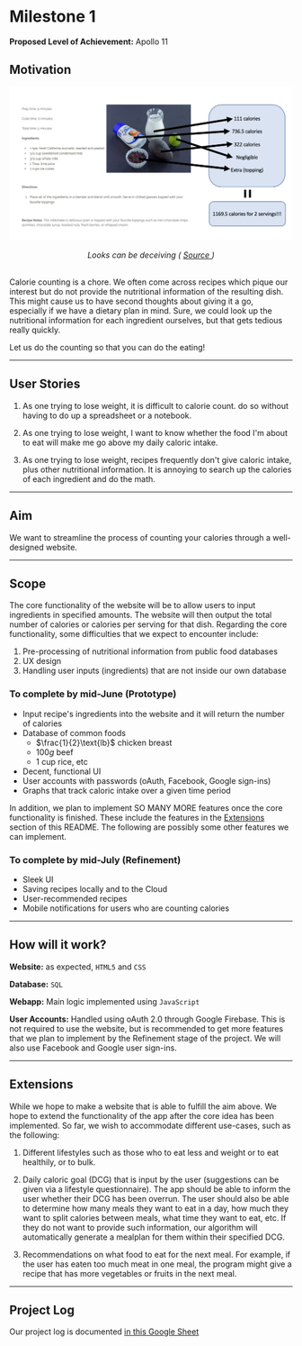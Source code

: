 # Milestone 1

**Proposed Level of Achievement:** Apollo 11  

## Motivation

![recipe](figures/ms1/recipe.jpg)

<div style="font-style: italic">
<div style="text-align: center">
Looks can be deceiving (
<a href="https://www.californiaavocado.com/blog/august-2015/california-avocado-milkshake">
Source
</a>
)
</div>
</div>

<br>

Calorie counting is a chore. We often come across recipes which pique our
interest but do not provide the nutritional information of the resulting
dish. This might cause us to have second thoughts about giving it a go, 
especially if we have a dietary plan in mind. Sure, we could look up the
nutritional information for each ingredient ourselves, but that gets tedious
really quickly.

Let us do the counting so that you can do the eating!

---

## User Stories

1. As one trying to lose weight, it is difficult to calorie count.
   do so without having to do up a spreadsheet or a notebook.

2. As one trying to lose weight, I want to know whether the food I'm about to
   eat will make me go above my daily caloric intake.

3. As one trying to lose weight, recipes frequently don't give caloric intake,
   plus other nutritional information. It is annoying to search up the
   calories of each ingredient and do the $\text{math}$.

---

## Aim

We want to streamline the process of counting your calories through a
well-designed website.

---

## Scope

The core functionality of the website will be to allow users to input ingredients
in specified amounts. The website will then output the total number of calories
or calories per serving for that dish. Regarding the core functionality, some
difficulties that we expect to encounter include:

1. Pre-processing of nutritional information from public food databases
2. UX design
3. Handling user inputs (ingredients) that are not inside our own database

### To complete by mid-June (Prototype)
- Input recipe's ingredients into the website and it will
  return the number of calories
- Database of common foods
    - $\frac{1}{2}\text{lb}$ chicken breast
    - $100g$ beef
    - $1\text{ cup}$ rice, etc
- Decent, functional UI
- User accounts with passwords (oAuth, Facebook, Google sign-ins)
- Graphs that track caloric intake over a given time period

In addition, we plan to implement SO MANY MORE features once the core
functionality is finished. These include the features in the
[Extensions](#extensions) section of this README. The following are possibly
some other features we can implement.

### To complete by mid-July (Refinement)

- Sleek UI
- Saving recipes locally and to the Cloud
- User-recommended recipes
- Mobile notifications for users who are counting calories

---

## How will it work?

**Website:** as expected, `HTML5` and `CSS`

**Database:** `SQL`

**Webapp:** Main logic implemented using `JavaScript`

**User Accounts:** Handled using oAuth 2.0 through Google
Firebase. This is not required to use the website, but is recommended to get
more features that we plan to implement by the Refinement stage of the project.
We will also use Facebook and Google user sign-ins.

---

## Extensions <a name="extensions"></a>
While we hope to make a website that is able to fulfill the
aim above. We hope to extend the functionality of the app after the core
idea has been implemented. So far, we wish to accommodate different
use-cases, such as the following:

1. Different lifestyles such as those who to eat less and weight or to eat
   healthily, or to bulk.

2. Daily caloric goal (DCG) that is input by the user (suggestions can be
   given via a lifestyle questionnaire). The app should be able
   to inform the user whether their DCG has been overrun. The user should also
   be able to determine how many meals they want to eat in a day, how much
   they want to split calories between meals, what time they want to eat, etc.
   If they do not want to provide such information, our algorithm will
   automatically generate a mealplan for them within their specified DCG.

3. Recommendations on what food to eat for the next meal. For example, if the
   user has eaten too much meat in one meal, the program might give a recipe
   that has more vegetables or fruits in the next meal.

---

## Project Log
Our project log is documented
[in this Google Sheet](https://docs.google.com/spreadsheets/d/17kEtNaCyYZzXc2UWd6ss4zXTWQ4-QY7XN3ODB6DpEJs/edit?usp=sharing)
